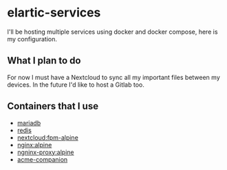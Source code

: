 # elartic-services

I'll be hosting multiple services using docker and docker compose, here is my configuration.

## What I plan to do

For now I must have a Nextcloud to sync all my important files between my devices. In the future I'd like to host a Gitlab too.

## Containers that I use

* [mariadb](https://hub.docker.com/_/mariadb)
* [redis](https://hub.docker.com/_/redis)
* [nextcloud:fpm-alpine](https://hub.docker.com/_/nextcloud)
* [nginx:alpine](https://hub.docker.com/_/nginx)
* [ngninx-proxy:alpine](https://github.com/nginx-proxy/nginx-proxy)
* [acme-companion](https://github.com/nginx-proxy/acme-companion)
